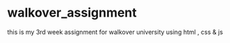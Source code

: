 # walkover_assignment
this is my 3rd week assignment for walkover university using html , css &amp; js
